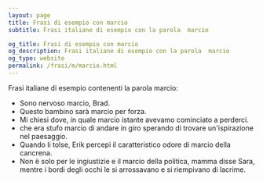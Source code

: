 ```yaml
---
layout: page
title: Frasi di esempio con marcio 
subtitle: Frasi italiane di esempio con la parola  marcio

og_title: Frasi di esempio con marcio 
og_description: Frasi italiane di esempio con la parola  marcio
og_type: website
permalink: /frasi/m/marcio.html
---
```


Frasi italiane di esempio contenenti la parola marcio:


- Sono nervoso marcio, Brad.
- Questo bambino sarà marcio per forza.
- Mi chiesi dove, in quale marcio istante avevamo cominciato a perderci.
- che era stufo marcio di andare in giro sperando di trovare un'ispirazione nel paesaggio.
- Quando li tolse, Erik percepì il caratteristico odore di marcio della cancrena.
- Non è solo per le ingiustizie e il marcio della politica, mamma disse Sara, mentre i bordi degli occhi le si arrossavano e si riempivano di lacrime.
